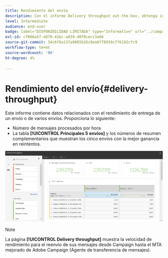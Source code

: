 ```yaml
---
title: Rendimiento del envío
description: Con el informe Delivery throughput out-the-box, obtenga información sobre el éxito de su entrega.
level: Intermediate
audience: end-user
badge: label="DISPONIBILIDAD LIMITADA" type="Informative" url="../campaign-standard-migration-home.md" tooltip="Restringido a usuarios migrados por el Campaign Standard"
exl-id: cf086a57-dd70-41bc-a039-4070cecc3a66
source-git-commit: 34c6f8a137a9085b26c0ea8f78930cff6192cfc9
workflow-type: tm+mt
source-wordcount: '96'
ht-degree: 4%

---
```


# Rendimiento del envío{#delivery-throughput}

Este informe contiene datos relacionados con el rendimiento de entrega de un envío o de varios envíos. Proporciona lo siguiente:

* Número de mensajes procesados por hora
* La tabla **[!UICONTROL Principales 5 envíos]** y los números de resumen complementarios que muestran los cinco envíos con la mejor ganancia en reintentos.

![](assets/delivery_reports_1.png)

>[!NOTE]
>
>La página **[!UICONTROL Delivery throughput]** muestra la velocidad de rendimiento para el reenvío de sus mensajes desde Campaign hasta el MTA mejorado de Adobe Campaign (Agente de transferencia de mensajes).
